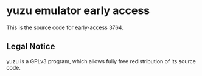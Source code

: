 yuzu emulator early access
=============

This is the source code for early-access 3764.

## Legal Notice

yuzu is a GPLv3 program, which allows fully free redistribution of its source code.